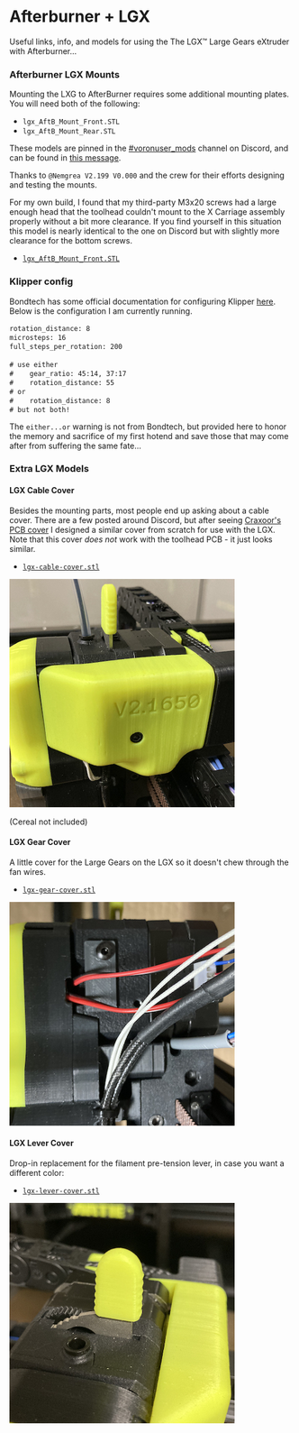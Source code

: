 # Afterburner + LGX

Useful links, info, and models for using the The LGX™ Large Gears eXtruder with Afterburner...


### Afterburner LGX Mounts

Mounting the LXG to AfterBurner requires some additional mounting plates.  You will need both of the following:

  * `lgx_AftB_Mount_Front.STL`
  * `lgx_AftB_Mount_Rear.STL`

These models are pinned in the [#voronuser_mods](https://discord.com/channels/460117602945990666/635687829254701107/823914498808217621) channel on Discord, and can be found in [this message](https://discord.com/channels/460117602945990666/635687829254701107/823914498808217621).  

Thanks to `@Nemgrea V2.199 V0.000` and the crew for their efforts designing and testing the mounts.

For my own build, I found that my third-party M3x20 screws had a large enough head that the toolhead couldn't mount to the X Carriage assembly properly without a bit more clearance.  If you find yourself in this situation this model is nearly identical to the one on Discord but with slightly more clearance for the bottom screws.

  * [`lgx_AftB_Mount_Front.STL`](STLs/lgx_AftB_Mount_Front.STL)

### Klipper config

Bondtech has some official documentation for configuring Klipper [here](https://www.bondtech.se/product-category/upgrade-kits/lgx/).  Below is the configuration I am currently running.

```
rotation_distance: 8
microsteps: 16
full_steps_per_rotation: 200

# use either
#    gear_ratio: 45:14, 37:17
#    rotation_distance: 55
# or
#    rotation_distance: 8
# but not both!
```

The `either...or` warning is not from Bondtech, but provided here to honor the memory and sacrifice of my first hotend and save those that may come after from suffering the same fate...

### Extra LGX Models

#### LGX Cable Cover

Besides the mounting parts, most people end up asking about a cable cover.  There are a few posted around Discord, but after seeing [Craxoor's PCB cover](https://github.com/craxoor/VoronMods/tree/master/PCB%20Cover) I designed a similar cover from scratch for use with the LGX.  Note that this cover *does not* work with the toolhead PCB - it just looks similar.

  * [`lgx-cable-cover.stl`](STLs/lgx-cable-cover.stl)

![cable_cover.jpg](images/cable_cover.jpg)

(Cereal not included)

#### LGX Gear Cover

A little cover for the Large Gears on the LGX so it doesn't chew through the fan wires.

  * [`lgx-gear-cover.stl`](STLs/lgx-gear-cover.stl)

![gear_cover.jpg](images/gear_cover.jpg)

#### LGX Lever Cover

Drop-in replacement for the filament pre-tension lever, in case you want a different color:

  * [`lgx-lever-cover.stl`](STLs/lgx-lever-cover.stl)

![lever_cover.jpg](images/lever_cover.jpg)
